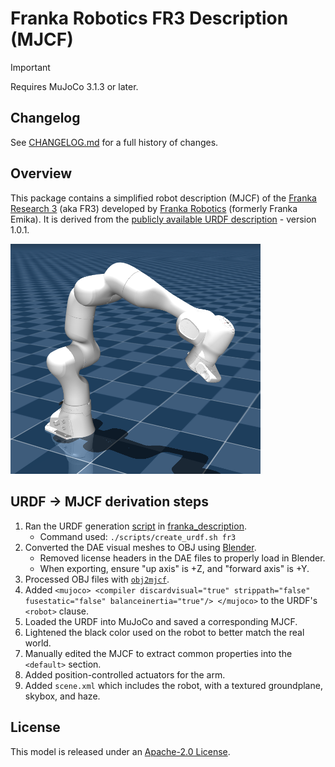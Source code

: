 # Franka Robotics FR3 Description (MJCF)

> [!IMPORTANT]
> Requires MuJoCo 3.1.3 or later.

## Changelog

See [CHANGELOG.md](./CHANGELOG.md) for a full history of changes.

## Overview

This package contains a simplified robot description (MJCF) of the [Franka Research 3](https://franka.de/research) (aka FR3) developed by [Franka Robotics](https://franka.de/company) (formerly Franka Emika). It is derived from the [publicly available URDF description](https://github.com/frankaemika/franka_description) - version 1.0.1.

<p float="left">
  <img src="fr3v2.png" width="400">
</p>

## URDF → MJCF derivation steps

1. Ran the URDF generation [script](https://github.com/frankaemika/franka_description/blob/main/scripts/create_urdf.sh) in [franka_description](https://github.com/frankaemika/franka_description).
    * Command used: `./scripts/create_urdf.sh fr3`
2. Converted the DAE visual meshes to OBJ using [Blender](https://www.blender.org/).
    * Removed license headers in the DAE files to properly load in Blender.
    * When exporting, ensure "up axis" is +Z, and "forward axis" is +Y.
3. Processed OBJ files with [`obj2mjcf`](https://github.com/kevinzakka/obj2mjcf).
4. Added `<mujoco> <compiler discardvisual="true" strippath="false" fusestatic="false" balanceinertia="true"/> </mujoco>` to the URDF's `<robot>` clause.
5. Loaded the URDF into MuJoCo and saved a corresponding MJCF.
6. Lightened the black color used on the robot to better match the real world.
7. Manually edited the MJCF to extract common properties into the `<default>` section.
8. Added position-controlled actuators for the arm.
9. Added `scene.xml` which includes the robot, with a textured groundplane, skybox, and haze.

## License

This model is released under an [Apache-2.0 License](LICENSE).
